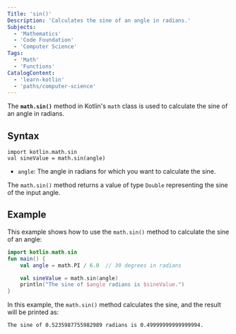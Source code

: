 ```yaml
---
Title: 'sin()'
Description: 'Calculates the sine of an angle in radians.'
Subjects:
  - 'Mathematics'
  - 'Code Foundation'
  - 'Computer Science'
Tags:
  - 'Math'
  - 'Functions'
CatalogContent:
  - 'learn-kotlin'
  - 'paths/computer-science'
---
```


The **`math.sin()`** method in Kotlin's `math` class is used to calculate the sine of an angle in radians.

## Syntax

```pseudo
import kotlin.math.sin
val sineValue = math.sin(angle)
```

- `angle`: The angle in radians for which you want to calculate the sine.

The `math.sin()` method returns a value of type `Double` representing the sine of the input angle.

## Example

This example shows how to use the `math.sin()` method to calculate the sine of an angle:

```kotlin
import kotlin.math.sin
fun main() {
    val angle = math.PI / 6.0  // 30 degrees in radians

    val sineValue = math.sin(angle)
    println("The sine of $angle radians is $sineValue.")
}
```

In this example, the `math.sin()` method calculates the sine, and the result will be printed as:

```shell
The sine of 0.5235987755982989 radians is 0.49999999999999994.
```

